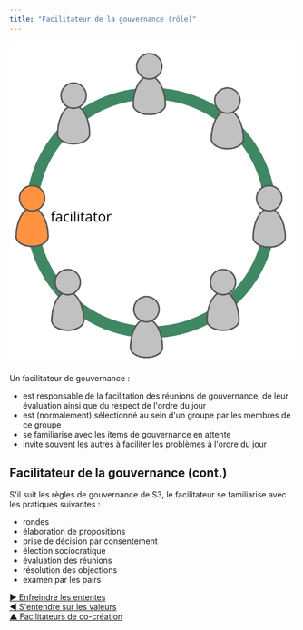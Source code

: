 ```yaml
---
title: "Facilitateur de la gouvernance (rôle)"
---
```



![right,fit](img/circle/facilitator.png)

Un facilitateur de gouvernance :

- est responsable de la facilitation des réunions de gouvernance, de leur évaluation ainsi que du respect de l'ordre du jour
- est (normalement) sélectionné au sein d'un groupe par les membres de ce groupe
- se familiarise avec les items de gouvernance en attente
- invite souvent les autres à faciliter les problèmes à l'ordre du jour


## Facilitateur de la gouvernance (cont.)

S'il suit les règles de gouvernance de S3, le facilitateur se familiarise avec les pratiques suivantes :

- rondes
- élaboration de propositions
- prise de décision par consentement
- élection sociocratique
- évaluation des réunions
- résolution des objections
- examen par les pairs

[&#9654; Enfreindre les ententes](breaking-agreements.html)<br/>[&#9664; S'entendre sur les valeurs](agree-on-values.html)<br/>[&#9650; Facilitateurs de co-création](enablers-of-co-creation.html)

